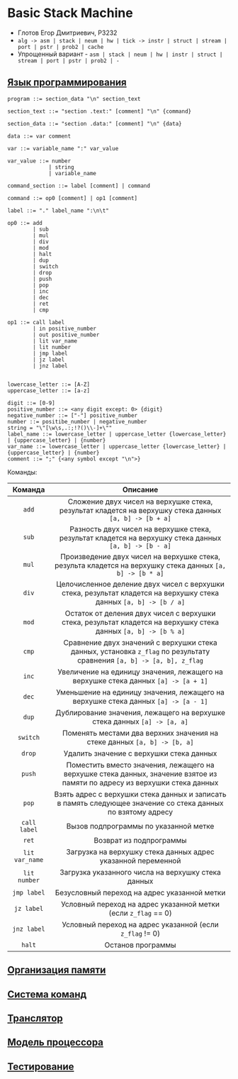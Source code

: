 # Basic Stack Machine

- Глотов Егор Дмитриевич, P3232
- `alg -> asm | stack | neum | hw | tick -> instr | struct | stream | port | pstr | prob2 | cache`
- Упрощенный вариант - `asm | stack | neum | hw | instr | struct | stream | port | pstr | prob2 | -`

## [Язык программирования](#язык-программирования)

``` ebnf
program ::= section_data "\n" section_text

section_text ::= "section .text:" [comment] "\n" {command}

section_data ::= "section .data:" [comment] "\n" {data}

data ::= var comment

var ::= variable_name ":" var_value
 
var_value ::= number
             | string
             | variable_name

command_section ::= label [comment] | command 

command ::= op0 [comment] | op1 [comment]

label ::= "." label_name ":\n\t"

op0 ::= add 
        | sub
        | mul
        | div
        | mod
        | halt
        | dup
        | switch
        | drop
        | push
        | pop
        | inc
        | dec
        | ret
        | cmp

op1 ::= call label
        | in positive_number
        | out positive_number 
        | lit var_name
        | lit number
        | jmp label
        | jz label
        | jnz label
        

lowercase_letter ::= [A-Z]
uppercase_letter ::= [a-z]

digit ::= [0-9]
positive_number ::= <any digit except: 0> {digit}
negative_number ::= ["-"] positive_number
number ::= positibe_number | negative_number 
string = "\"[\w\s,.:;!?()\\-]+\""
label_name ::= lowercase_letter | uppercase_letter {lowercase_letter} | {uppercase_letter} | {number}
var_name ::= lowercase_letter | uppercase_letter {lowercase_letter} | {uppercase_letter} | {number}
comment ::= ";" {<any symbol except "\n">}
```

Команды:

|    Команда     |                                                          Описание                                                          |
|:--------------:|:--------------------------------------------------------------------------------------------------------------------------:|
|     `add`      |           Сложение двух чисел на верхушке стека, результат кладется на верхушку стека данных `[a, b] -> [b + a]`           |
|     `sub`      |           Разность двух чисел на верхушке стека, результат кладется на верхушку стека данных `[a, b] -> [b - a]`           |
|     `mul`      |         Произведение двух чисел на верхушке стека, результа кладется на верхушку стека данных `[a, b] -> [b * a]`          |
|     `div`      |     Целочисленное деление двух чисел с верхушки стека, результат кладется на верхушку стека данных `[a, b] -> [b / a]`     |
|     `mod`      |      Остаток от деления двух чисел с верхушки стека, результат кладется на верхушку стека данных `[a, b] -> [b % a]`       |
|     `cmp`      |   Сравнение двух значений с верхушки стека данных, установка `z_flag` по результату сравнения `[a, b] -> [a, b], z_flag`   |
|     `inc`      |                     Увеличение на единицу значения, лежащего на верхушке стека данных `[a] -> [a + 1]`                     |
|     `dec`      |                     Уменьшение на единицу значения, лежащего на верхушке стека данных `[a] -> [a - 1]`                     |
|     `dup`      |                          Дублирование значения, лежащего на верхушке стека данных `[a] -> [a, a]`                          |
|    `switch`    |                          Поменять местами два верхних значения на стеке данных `[a, b] -> [b, a]`                          |
|     `drop`     |                                          Удалить значение с верхушки стека данных                                          |
|     `push`     | Поместить вместо значения, лежащего на верхушке стека данных, значение взятое из памяти по адресу из верхушки стека данных |
|     `pop`      |        Взять адрес с верхушки стека данных и записать в память следующее значение со стека данных по взятому адресу        |
|  `call label`  |                                           Вызов подпрограммы по указанной метке                                            |
|     `ret`      |                                                  Возврат из подпрограммы                                                   |
| `lit var_name` |                                Загрузка на верхушку стека данных адрес указанной переменной                                |
|  `lit number`  |                                     Загрузка указанного числа на верхушку стека данных                                     |
|  `jmp label`   |                                        Безусловный переход на адрес указанной метки                                        |
|   `jz label`   |                               Условный переход на адрес указанной метки (если `z_flag` == 0)                               |
|  `jnz label`   |                                  Условный переход на адрес указанной (если `z_flag` != 0)                                  |
|     `halt`     |                                                     Останов программы                                                      |


## [Организация памяти](#организация-памяти)

## [Система команд](#система-команд)

## [Транслятор](#транслятор)

## [Модель процессора](#модель-процессора)

## [Тестирование](#тестирование)